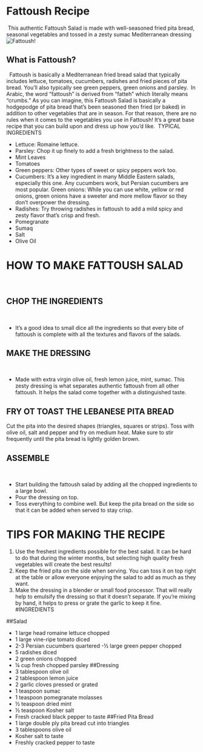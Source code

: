 # Fattoush Recipe
​
This authentic Fattoush Salad is made with well-seasoned fried pita bread, seasonal vegetables and tossed in a zesty sumac Mediterranean dressing
​
![Fattoush!](https://feelgoodfoodie.net/wp-content/uploads/2017/06/Fattoush-Salad-10.jpg)
​
## What is Fattoush?
​
​
Fattoush is basically a Mediterranean fried bread salad that typically includes lettuce, tomatoes, cucumbers, radishes and fried pieces of pita bread. You’ll also typically see green peppers, green onions and parsley.
​
In Arabic, the word “fattoush” is derived from “fatteh” which literally means “crumbs.” As you can imagine, this Fattoush Salad is basically a hodgepodge of pita bread that’s been seasoned then fried (or baked) in addition to other vegetables that are in season. For that reason, there are no rules when it comes to the vegetables you use in Fattoush! It’s a great base recipe that you can build upon and dress up how you’d like.
​
TYPICAL INGREDIENTS
​
- Lettuce: Romaine lettuce.
- Parsley: Chop it up finely to add a fresh brightness to the salad.
- Mint Leaves
- Tomatoes
- Green peppers: Other types of sweet or spicy peppers work too.
- Cucumbers: It’s a key ingredient in many Middle Eastern salads, especially this one. Any cucumbers work, but Persian cucumbers are most popular.
Green onions: While you can use white, yellow or red onions, green onions have a sweeter and more mellow flavor so they don’t overpower the dressing.
- Radishes: Try throwing radishes in fattoush to add a mild spicy and zesty flavor that’s crisp and fresh.
- Pomegranate
- Sumaq 
- Salt
- Olive Oil
​
# HOW TO MAKE FATTOUSH SALAD
​
## CHOP THE INGREDIENTS
​
- It’s a good idea to small dice all the ingredients so that every bite of fattoush is complete with all the textures and flavors of the salads.
​
## MAKE THE DRESSING
​
- Made with extra virgin olive oil, fresh lemon juice, mint, sumac. This zesty dressing is what separates authentic fattoush from all other fattoush. It helps the salad come together with a distinguished taste.
​
## FRY OT TOAST THE LEBANESE PITA BREAD
Cut the pita into the desired shapes (triangles, squares or strips). Toss with olive oil, salt and pepper and fry on medium heat.
Make sure to stir frequently until the pita bread is lightly golden brown.
​
## ASSEMBLE
​
- Start building the fattoush salad by adding all the chopped ingredients to a large bowl.
- Pour the dressing on top.
- Toss everything to combine well. But keep the pita bread on the side so that it can be added when served to stay crisp.
​
# TIPS FOR MAKING THE RECIPE
1. Use the freshest ingredients possible for the best salad. It can be hard to do that during the winter months, but selecting high quality fresh vegetables will create the best results!
2. Keep the fried pita on the side when serving. You can toss it on top right at the table or allow everyone enjoying the salad to add as much as they want.
3. Make the dressing in a blender or small food processor. That will really help to emulsify the dressing so that it doesn’t separate. If you’re mixing by hand, it helps to press or grate the garlic to keep it fine.
​
​
#INGREDIENTS
  
##Salad
- 1 large head romaine lettuce chopped
- 1 large vine-ripe tomato diced
- 2-3 Persian cucumbers quartered
-½ large green pepper chopped
- 5 radishes diced
- 2 green onions chopped
- ¼ cup fresh chopped parsley
##Dressing
- 3 tablespoon olive oil
- 2 tablespoon lemon juice
- 2 garlic cloves pressed or grated
- 1 teaspoon sumac
- 1 teaspoon pomegranate molasses
- ½ teaspoon dried mint
- ½ teaspoon Kosher salt
- Fresh cracked black pepper to taste
##Fried Pita Bread
- 1 large double ply pita bread cut into triangles
- 3 tablespoons olive oil
- Kosher salt to taste
- Freshly cracked pepper to taste
